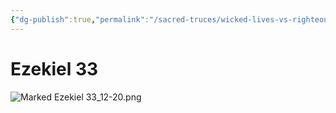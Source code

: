 ```yaml
---
{"dg-publish":true,"permalink":"/sacred-truces/wicked-lives-vs-righteous-dies/","tags":["#Ezekiel33","#Righteousness","#Wickedness","#Sins","SacredTruces","W","R"]}
---
```



# Ezekiel 33

![Marked Ezekiel 33_12-20.png](/img/user/Assets/attachments/Marked%20Ezekiel%2033_12-20.png)